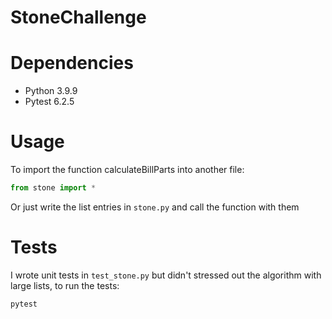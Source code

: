 # StoneChallenge

# Dependencies 
 - Python 3.9.9
 - Pytest 6.2.5

# Usage

To import the function calculateBillParts into another file:
```python
from stone import *
```

Or just write the list entries in `stone.py` and call the function with them

# Tests
I wrote unit tests in `test_stone.py` but didn't stressed out the algorithm with large lists, to run the tests:
```bash
pytest
```
